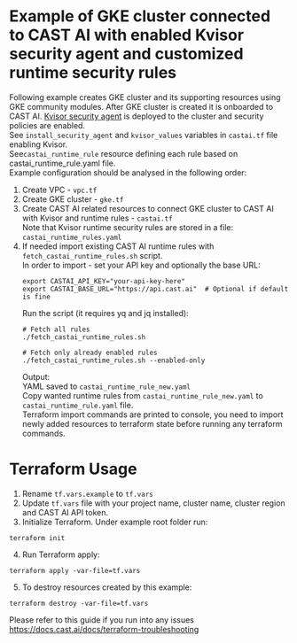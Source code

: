 # Example of GKE cluster connected to CAST AI with enabled Kvisor security agent and customized runtime security rules
Following example creates GKE cluster and its supporting resources using GKE community modules.
After GKE cluster is created it is onboarded to CAST AI.
[Kvisor security agent](https://docs.cast.ai/docs/kvisor) is deployed to the cluster and security policies are enabled.\
See `install_security_agent` and `kvisor_values` variables in `castai.tf` file enabling Kvisor.\
See`castai_runtime_rule` resource defining each rule based on castai_runtime_rule.yaml file.\
Example configuration should be analysed in the following order:
1. Create VPC - `vpc.tf`
2. Create GKE cluster - `gke.tf`
3. Create CAST AI related resources to connect GKE cluster to CAST AI with Kvisor and runtime rules - `castai.tf`\
Note that Kvisor runtime security rules are stored in a file: `castai_runtime_rules.yaml`
4. If needed import existing CAST AI runtime rules with `fetch_castai_runtime_rules.sh` script.\
   In order to import - set your API key and optionally the base URL: 
   ```
   export CASTAI_API_KEY="your-api-key-here"
   export CASTAI_BASE_URL="https://api.cast.ai"  # Optional if default is fine
   ```
   Run the script (it requires yq and jq installed):
   ```
   # Fetch all rules
   ./fetch_castai_runtime_rules.sh
   
   # Fetch only already enabled rules
   ./fetch_castai_runtime_rules.sh --enabled-only
   ```
   Output:\
   YAML saved to `castai_runtime_rule_new.yaml`\
   Copy wanted runtime rules from `castai_runtime_rule_new.yaml` to `castai_runtime_rule.yaml` file.\
   Terraform import commands are printed to console, you need to import newly added resources to terraform state before running any terraform commands.

# Terraform Usage
1. Rename `tf.vars.example` to `tf.vars`
2. Update `tf.vars` file with your project name, cluster name, cluster region and CAST AI API token.
3. Initialize Terraform. Under example root folder run:
```
terraform init
```
4. Run Terraform apply:
```
terraform apply -var-file=tf.vars
```
5. To destroy resources created by this example:
```
terraform destroy -var-file=tf.vars
```

Please refer to this guide if you run into any issues https://docs.cast.ai/docs/terraform-troubleshooting
